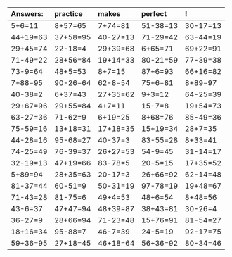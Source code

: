 | Answers: | practice | makes | perfect | ! |
| :--- | :--- | :--- | :--- | :--- |
| 5+6=11 | 8+57=65 | 7+74=81 | 51-38=13 | 30-17=13 | 
| 44+19=63 | 37+58=95 | 40-27=13 | 71-29=42 | 63-44=19 | 
| 29+45=74 | 22-18=4 | 29+39=68 | 6+65=71 | 69+22=91 | 
| 71-49=22 | 28+56=84 | 19+14=33 | 80-21=59 | 77-39=38 | 
| 73-9=64 | 48+5=53 | 8+7=15 | 87+6=93 | 66+16=82 | 
| 7+88=95 | 90-26=64 | 62-8=54 | 75+6=81 | 8+89=97 | 
| 40-38=2 | 6+37=43 | 27+35=62 | 9+3=12 | 64-25=39 | 
| 29+67=96 | 29+55=84 | 4+7=11 | 15-7=8 | 19+54=73 | 
| 63-27=36 | 71-62=9 | 6+19=25 | 8+68=76 | 85-49=36 | 
| 75-59=16 | 13+18=31 | 17+18=35 | 15+19=34 | 28+7=35 | 
| 44-28=16 | 95-68=27 | 40-37=3 | 83-55=28 | 8+33=41 | 
| 74-25=49 | 76-39=37 | 26+27=53 | 54-9=45 | 31-14=17 | 
| 32-19=13 | 47+19=66 | 83-78=5 | 20-5=15 | 17+35=52 | 
| 5+89=94 | 28+35=63 | 20-17=3 | 26+66=92 | 62-14=48 | 
| 81-37=44 | 60-51=9 | 50-31=19 | 97-78=19 | 19+48=67 | 
| 71-43=28 | 81-75=6 | 49+4=53 | 48+6=54 | 8+48=56 | 
| 43-6=37 | 47+47=94 | 48+39=87 | 38+43=81 | 30-26=4 | 
| 36-27=9 | 28+66=94 | 71-23=48 | 15+76=91 | 81-54=27 | 
| 18+16=34 | 95-88=7 | 46-7=39 | 24-5=19 | 92-17=75 | 
| 59+36=95 | 27+18=45 | 46+18=64 | 56+36=92 | 80-34=46 | 
